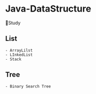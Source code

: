 # Java-DataStructure
📝Study


## List
	- ArrayLilst
	- LInkedList
	- Stack


## Tree
	- Binary Search Tree

